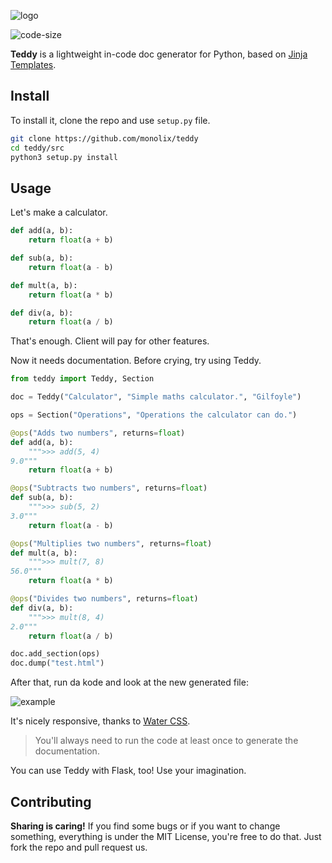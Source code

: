 <!--
 Copyright (c) 2019 Monolix
 
 This software is released under the MIT License.
 https://opensource.org/licenses/MIT
-->

![logo]

![code-size]

**Teddy** is a lightweight in-code doc generator for Python, based on [Jinja Templates](http://jinja.pocoo.org/).

## Install
To install it, clone the repo and use `setup.py` file.
```bash
git clone https://github.com/monolix/teddy
cd teddy/src
python3 setup.py install
```

## Usage
Let's make a calculator.
```python
def add(a, b):
    return float(a + b)

def sub(a, b):
    return float(a - b)

def mult(a, b):
    return float(a * b)

def div(a, b):
    return float(a / b)
```
That's enough. Client will pay for other features.

Now it needs documentation. Before crying, try using Teddy.
```python
from teddy import Teddy, Section

doc = Teddy("Calculator", "Simple maths calculator.", "Gilfoyle")

ops = Section("Operations", "Operations the calculator can do.")

@ops("Adds two numbers", returns=float)
def add(a, b):
    """>>> add(5, 4) 
9.0"""
    return float(a + b)

@ops("Subtracts two numbers", returns=float)
def sub(a, b):
    """>>> sub(5, 2)
3.0"""
    return float(a - b)

@ops("Multiplies two numbers", returns=float)
def mult(a, b):
    """>>> mult(7, 8)
56.0"""
    return float(a * b)

@ops("Divides two numbers", returns=float)
def div(a, b):
    """>>> mult(8, 4)
2.0"""
    return float(a / b)

doc.add_section(ops)
doc.dump("test.html")
```
After that, run da kode and look at the new generated file:

![example]

It's nicely responsive, thanks to [Water CSS].

> You'll always need to run the code at least once to generate the documentation.

You can use Teddy with Flask, too! Use your imagination.

## Contributing
**Sharing is caring!** If you find some bugs or if you want to change something, everything is under the MIT License, you're free to do that. Just fork the repo and pull request us.

<!-- Assets -->
[logo]: https://i.imgur.com/637dqKWl.png
[code-size]: https://img.shields.io/github/languages/code-size/monolix/teddy.svg?color=success&label=size
[example]: https://i.imgur.com/K6ZIkSpl.png
[Water CSS]: https://github.com/kognise/water.css

